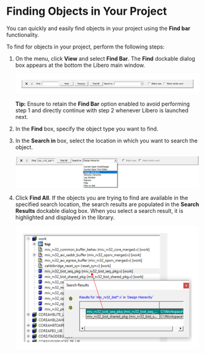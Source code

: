 # Finding Objects in Your Project

You can quickly and easily find objects in your project using the **Find bar**<br /> functionality.

To find for objects in your project, perform the following steps:

1.  On the menu, click **View** and select **Find Bar**. The **Find** dockable dialog box appears at the bottom the Libero main window.

    ![](GUID-8E24B75F-970D-4A51-B4FB-3D9A8FCD7970-low.png "Find Dialog Box")

    **Tip:** Ensure to retain the **Find Bar** option enabled to avoid performing step 1 and directly continue with step 2 whenever Libero is launched next.

2.  In the **Find** box, specify the object type you want to find.
3.  In the **Search in** box, select the location in which you want to search the object.

    ![](GUID-D4990289-8CED-40FF-B711-118A613A2C67-low.png "Find Dialog Box with Find and Find in Filled")

4.  Click **Find All**. If the objects you are trying to find are available in the specified search location, the search results are populated in the **Search Results** dockable dialog box. When you select a search result, it is highlighted and displayed in the library.

    ![](GUID-03C25121-9127-4C2D-976A-C39DB735088B-low.png "Search Results Dialog Box with Results Populated")


